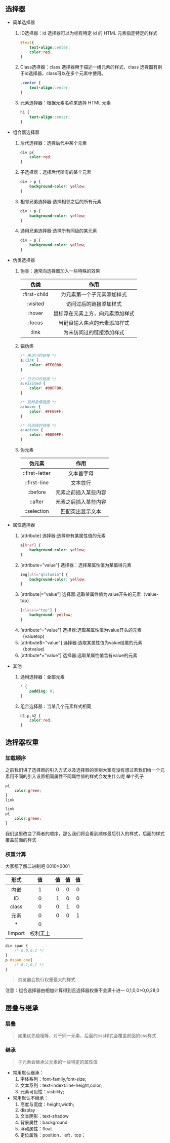 
## 选择器
* 简单选择器
    1. ID选择器：id 选择器可以为标有特定 id 的 HTML 元素指定特定的样式
        ```CSS
        #text{
            text-align:center;
            color:red;
        }
        ```
    2. Class选择器：class 选择器用于描述一组元素的样式，class 选择器有别于id选择器，class可以在多个元素中使用。
        ```css
        .center {
            text-align:center;
        }
        ```
    3. 元素选择器：根据元素名称来选择 HTML 元素
        ```css
        h1 {
            text-align:center;
        }
        ```
    
* 组合器选择器
    1. 后代选择器：选择后代中某个元素
        ```css
        div p{
            color:red;
        }
        ```
    2. 子选择器：选择后代所有的某个元素
        ```css
        div > p {
            background-color: yellow;
        }
        ```
    3. 相邻兄弟选择器:选择相邻之后的所有元素
        ```css
        div + p {
            background-color: yellow;
        }
        ```
    4. 通用兄弟选择器:选择所有同级的某元素
        ```css
        div ~ p {
            background-color: yellow;
        }
        ```
    
* 伪类选择器
    1. 伪类：通常向选择器加入一些特殊的效果
	    
	    |     伪类     |               作用               |
	    | :----------: | :------------------------------: |
	    | :first-child |    为元素第一个子元素添加样式    |
	    |   :visited   |      访问过后的链接添加样式      |
	    |    :hover    | 鼠标浮在元素上方，向元素添加样式 |
	    |    :focus    |   当键盘输入焦点的元素添加样式   |
        |    :link     |     为未访问过的链接添加样式     |
        
        
    
    
    2. 锚伪类
        ```css
        /* 未访问的链接 */
        a:link {
            color: #FF0000;
        }
        
        /* 已访问的链接 */
        a:visited {
            color: #00FF00;
        }
        
        /* 鼠标悬停链接 */
        a:hover {
            color: #FF00FF;
        }
        
        /* 已选择的链接 */
        a:active {
	        color: #0000FF;
	    }
	    ```
	    
	3. 伪元素 
	
	    |     伪元素     |         作用         |
	    | :------------: | :------------------: |
	    | ::first-letter |      文本首字母      |
	    |  ::first-line  |       文本首行       |
	    |    ::before    | 元素之前插入某些内容 |
	    |    ::after     | 元素之后插入某些内容 |
	    |  ::selection   |   匹配突出显示文本   | 



* 属性选择器
    1. [attribute] 选择器:选择带有某属性值的元素
        ```css
        a[href] {
            background-color: yellow;
        }
        ```
    2.  [attribute="value"] 选择器：选择某属性值为某值得元素
        ```css
        img[alt="qlstudio"] { 
            background-color: yellow;
        }
        ```
	3. [attribute|="value"] 选择器:选取某属性值为value开头的元素（value-top）    
        ```css
        [class|="top"] {
            background: yellow;
        }
        ```
    4.  [attribute^="value"] 选择器:选取某属性值为value开头的元素（valuetop)
    5.  [attribute$="value"] 选择器:选取某属性值为value结尾的元素（botvalue)
    6.  [attribute*="value"] 选择器:选取某属性值含有value的元素
* 其他
    1. 通用选择器：全部元素
        ```css
        * {
            padding: 0;
        }
        ```
    2. 组合选择器：当某几个元素样式相同
        ```css
        h1,p,h2 {
            color:red;
        }
        ```
## 选择器权重
### 加载顺序
之前我们讲了选择器的引入方式以及选择器的类别大家有没有想过若我们给一个元素用不同的引入设置相同属性不同属性值的样式会发生什么呢
举个列子
```css
p{
    color:green;
}
link
```
```css
link
p{
    color:green;
}
```
我们这里改变了两者的顺序，那么我们将会看到顺序最后引入的样式，后面的样式覆盖前面的样式
### 权重计算
大家都了解二进制吧
0010>0001

|  形式   |    值    |  值  |  值  |  值  |
| :-----: | :------: | :--: | :--: | :--: |
|  内嵌   |    1     |  0   |  0   |  0   |
|   ID    |    0     |  1   |  0   |  0   |
|  class  |    0     |  0   |  1   |  0   |
|  元素   |    0     |  0   |  0   |  1   |
|    *    |    0     |      |      |      |
| !import | 权利无上 |      |      |      |



```css
div span {
    /* 0,0,0,2 */
}
p #span_one{
    /* 0,1,0,1 */
}
```
>浏览器会执行权重最大的样式

注意：组合选择器由相加计算得到且选择器权重不会满十进一
0,1,0,0>0,0,28,0 
## 层叠与继承
### 层叠
>如果优先级相等，对于同一元素，后面的css样式会覆盖前面的css样式
### 继承
>子元素会继承父元素的一些特定的属性值  

   *  常用默认继承：  
       1. 字体系列：font-family,font-size;  
       2. 文本系列：text-indext.line-height,color;  
       3. 元素可见性：visbility;
   * 常用默认不继承：  
      1. 高度与宽度：height,width;
      2. display  
      3. 文本阴影：text-shadow  
      4. 背景属性：background  
      5. 浮动属性：float  
      6. 定位属性：position，left，top；    
